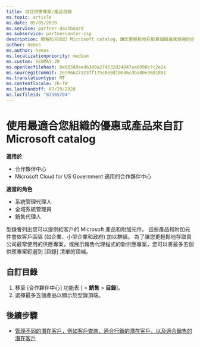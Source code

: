 ```yaml
---
title: 自訂供應專案/產品目錄
ms.topic: article
ms.date: 05/05/2020
ms.service: partner-dashboard
ms.subservice: partnercenter-csp
description: 瞭解如何自訂 Microsoft catalog，讓您更輕鬆地存取貴組織最常使用的合作夥伴供應專案或產品。
author: hemas
ms.author: hemas
ms.localizationpriority: medium
ms.custom: SEOMAY.20
ms.openlocfilehash: 0e08340aed63d0a274632d24047aa0890c7c2e2e
ms.sourcegitcommit: 2e206627323ff175c0e0d10646cdba80e9881891
ms.translationtype: MT
ms.contentlocale: zh-TW
ms.lasthandoff: 07/29/2020
ms.locfileid: "87365704"
---
```

# <a name="customize-the-microsoft-catalog-with-offers-or-products-most-suited-to-your-organization"></a>使用最適合您組織的優惠或產品來自訂 Microsoft catalog

**適用於**

- 合作夥伴中心
- Microsoft Cloud for US Government 適用的合作夥伴中心

**適當的角色**

- 系統管理代理人
- 全域系統管理員
- 銷售代理人

型錄會列出您可以提供給客戶的 Microsoft 產品和附加元件。 這些產品和附加元件會依客戶區隔 (如企業、小型企業和政府) 加以群組。 為了讓您更輕鬆地存取貴公司最常使用的供應專案，或展示銷售代理程式的新供應專案，您可以將最多五個供應專案釘選到 [目錄] 清單的頂端。

## <a name="customize-the-catalog"></a>自訂目錄

1. 移至 [合作夥伴中心] 功能表 [ &gt; **銷售** &gt; **目錄**]。
2. 選擇最多五個產品以顯示於型錄頂端。
 
## <a name="next-steps"></a>後續步驟

- [管理不同的潛在客戶，例如客戶查詢、適合行銷的潛在客戶，以及適合銷售的潛在客戶](manage-leads.md) 
